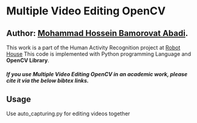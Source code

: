 # Multiple Video Editing OpenCV

## Author: [Mohammad Hossein Bamorovat Abadi](https://www.linkedin.com/in/bamorovat/).
This work is a part of the Human Activity Recognition project at [Robot House](https://robothouse.herts.ac.uk/)
This code is implemented with Python programming Language and **OpenCV Library**.

##### If you use ***Multiple Video Editing OpenCV*** in an academic work, **please cite it via the below bibtex links**.



## Usage
Use  auto_capturing.py for editing videos together



